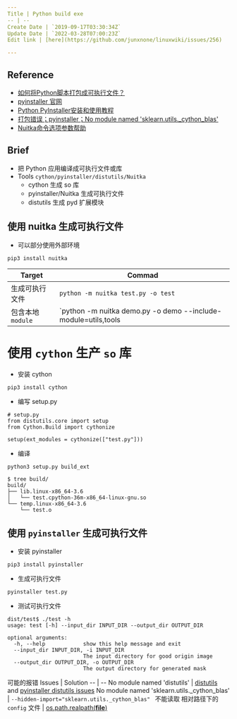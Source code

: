 ```yaml
---
Title | Python build exe
-- | --
Create Date | `2019-09-17T03:30:34Z`
Update Date | `2022-03-28T07:00:23Z`
Edit link | [here](https://github.com/junxnone/linuxwiki/issues/256)

---
```



## Reference
- [如何将Python脚本打包成可执行文件？](https://ningyu1.github.io/site/post/59-py2exe-pyinstaller/)
- [pyinstaller 官网](http://www.pyinstaller.org/)
- [Python PyInstaller安装和使用教程](http://c.biancheng.net/view/2690.html)
- [打包错误；pyinstaller；No module named 'sklearn.utils._cython_blas'](https://juejin.im/post/6844904113642143758)
- [Nuitka命令选项参数帮助](http://mrdoc.zmister.com/project-53/doc-265/)

## Brief
- 把 Python 应用编译成可执行文件或库
- Tools `cython/pyinstaller/distutils/Nuitka`
  - cython 生成 so 库
  - pyinstaller/Nuitka 生成可执行文件
  - distutils 生成 pyd 扩展模块

## 使用 nuitka 生成可执行文件
- 可以部分使用外部环境

```
pip3 install nuitka
```

Target | Commad
-- | --
生成可执行文件 | `python -m nuitka test.py -o test`
包含本地 `module` | `python -m nuitka demo.py -o demo --include-module=utils,tools

# 使用 `cython` 生产 `so` 库
- 安装 cython

```
pip3 install cython
```

- 编写 setup.py

```
# setup.py
from distutils.core import setup
from Cython.Build import cythonize

setup(ext_modules = cythonize(["test.py"]))
```

- 编译

```
python3 setup.py build_ext
```

```
$ tree build/
build/
├── lib.linux-x86_64-3.6
│   └── test.cpython-36m-x86_64-linux-gnu.so
└── temp.linux-x86_64-3.6
    └── test.o
```

## 使用 `pyinstaller` 生成可执行文件
- 安装 pyinstaller

```
pip3 install pyinstaller
```

- 生成可执行文件

```
pyinstaller test.py
```

- 测试可执行文件

```
dist/test$ ./test -h
usage: test [-h] --input_dir INPUT_DIR --output_dir OUTPUT_DIR

optional arguments:
  -h, --help            show this help message and exit
  --input_dir INPUT_DIR, -i INPUT_DIR
                        The input directory for good origin image
  --output_dir OUTPUT_DIR, -o OUTPUT_DIR
                        The output directory for generated mask
```

可能的报错
Issues | Solution
-- | --
No module named 'distutils' | [distutils](https://blog.csdn.net/MacwinWin/article/details/88242432)  and [ pyinstaller distutils issues](https://github.com/pyinstaller/pyinstaller/issues/4064)
No module named 'sklearn.utils._cython_blas' | `--hidden-import="sklearn.utils._cython_blas" `
不能读取 相对路径下的 `config` 文件 | [os.path.realpath(__file__)](https://blog.csdn.net/weixin_33670786/article/details/92267914)
